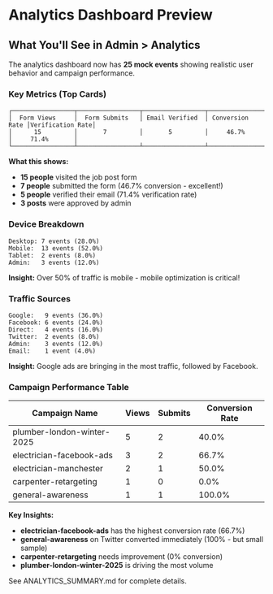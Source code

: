 # Analytics Dashboard Preview

## What You'll See in Admin > Analytics

The analytics dashboard now has **25 mock events** showing realistic user behavior and campaign performance.

### Key Metrics (Top Cards)

```
┌─────────────────┬─────────────────┬─────────────────┬─────────────────┬─────────────────┐
│  Form Views     │  Form Submits   │ Email Verified  │ Conversion Rate │Verification Rate│
│      15         │       7         │       5         │     46.7%       │     71.4%       │
└─────────────────┴─────────────────┴─────────────────┴─────────────────┴─────────────────┘
```

**What this shows:**
- **15 people** visited the job post form
- **7 people** submitted the form (46.7% conversion - excellent!)
- **5 people** verified their email (71.4% verification rate)
- **3 posts** were approved by admin

### Device Breakdown

```
Desktop: 7 events (28.0%)
Mobile:  13 events (52.0%)
Tablet:  2 events (8.0%)
Admin:   3 events (12.0%)
```

**Insight:** Over 50% of traffic is mobile - mobile optimization is critical!

### Traffic Sources

```
Google:   9 events (36.0%)
Facebook: 6 events (24.0%)
Direct:   4 events (16.0%)
Twitter:  2 events (8.0%)
Admin:    3 events (12.0%)
Email:    1 event (4.0%)
```

**Insight:** Google ads are bringing in the most traffic, followed by Facebook.

### Campaign Performance Table

| Campaign Name                  | Views | Submits | Conversion Rate |
|--------------------------------|-------|---------|-----------------|
| plumber-london-winter-2025     | 5     | 2       | 40.0%          |
| electrician-facebook-ads       | 3     | 2       | 66.7%          |
| electrician-manchester         | 2     | 1       | 50.0%          |
| carpenter-retargeting          | 1     | 0       | 0.0%           |
| general-awareness              | 1     | 1       | 100.0%         |

**Key Insights:**
- **electrician-facebook-ads** has the highest conversion rate (66.7%)
- **general-awareness** on Twitter converted immediately (100% - but small sample)
- **carpenter-retargeting** needs improvement (0% conversion)
- **plumber-london-winter-2025** is driving the most volume

See ANALYTICS_SUMMARY.md for complete details.
